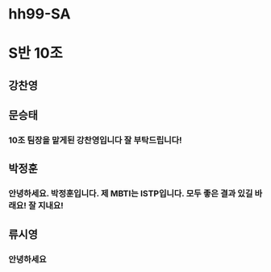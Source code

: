 # hh99-SA

# S반 10조

## 강찬영


## 문승태

### 10조 팀장을 맡게된 강찬영입니다 잘 부탁드립니다!


## 박정훈
### 안녕하세요. 박정훈입니다. 제 MBTI는 ISTP입니다. 모두 좋은 결과 있길 바래요! 잘 지내요!

## 류시영
### 안녕하세요


